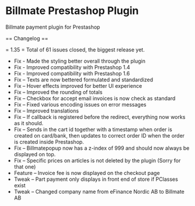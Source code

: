 Billmate Prestashop Plugin
==========

Billmate payment plugin for Prestashop

== Changelog ==

= 1.35 =
Total of 61 issues closed, the biggest release yet.

* Fix - Made the styling better overall through the plugin
* Fix - Improved compatibility with Prestashop 1.4
* Fix - Improved compatibility with Prestashop 1.6
* Fix – Texts are now bettered formulated and standardized
* Fix – Hover effects improved for better UI experience
* Fix – Improved the rounding of totals
* Fix – Checkbox for accept email invoices is now check as standard
* Fix – Fixed various encoding issues on error messages
* Fix – Improved translations
* Fix – If callback is registered before the redirect, everything now works as it should.
* Fix – Sends in the cart id together with a timestamp when order is created on card/bank, then updates to correct order ID when the order is created inside Prestashop.
* Fix – Billmatepopup now has a z-index of 999 and should now always be displayed on top.
* Fix – Specific prices on articles is not deleted by the plugin (Sorry for that one)
* Feature – Invoice fee is now displayed on the checkout page
* Tweak – Part payment only displays in front end of store if PClasses exist
* Tweak – Changed company name from eFinance Nordic AB to Billmate AB
